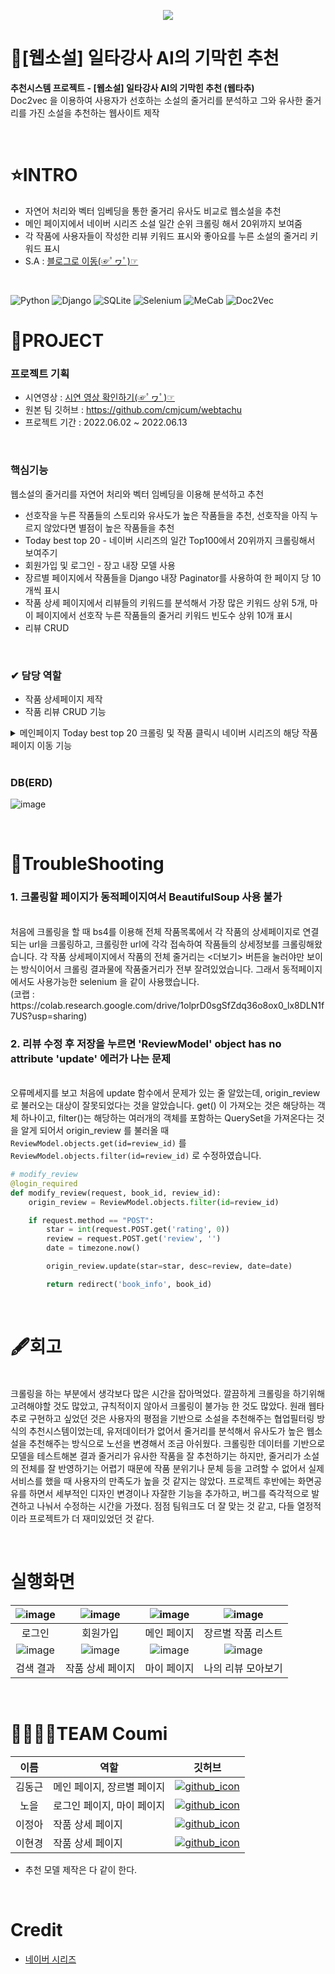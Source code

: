 <p align="center">
<img src="https://img1.daumcdn.net/thumb/R1280x0/?scode=mtistory2&fname=https%3A%2F%2Fblog.kakaocdn.net%2Fdn%2FcRZyWw%2FbtrJ2nbV0Ly%2FV0thL6tNjJKnkPrHsiYlJK%2Fimg.png">
</p>

# 📖[웹소설] 일타강사 AI의 기막힌 추천
**추천시스템 프로젝트 - [웹소설] 일타강사 AI의 기막힌 추천 (웹타추)**
<br>Doc2vec 을 이용하여 사용자가 선호하는 소설의 줄거리를 분석하고 그와 유사한 줄거리를 가진 소설을 추천하는 웹사이트 제작

<br>

# ⭐INTRO
* 자연어 처리와 벡터 임베딩을 통한 줄거리 유사도 비교로 웹소설을 추천
* 메인 페이지에서 네이버 시리즈 소설 일간 순위 크롤링 해서 20위까지 보여줌
* 각 작품에 사용자들이 작성한 리뷰 키워드 표시와 좋아요를 누른 소설의 줄거리 키워드 표시
* S.A : [블로그로 이동(☞ﾟヮﾟ)☞](https://cold-charcoal.tistory.com/85)

<br>

![Python](https://img.shields.io/badge/Python-3776AB?style=for-the-badge&logo=python&logoColor=fff) ![Django](https://img.shields.io/badge/Django-092E20?style=for-the-badge&logo=django&logoColor=fff) ![SQLite](https://img.shields.io/badge/SQLite-003B57?style=for-the-badge&logo=python&logoColor=fff) ![Selenium](https://img.shields.io/badge/Selenium-43B02A?style=for-the-badge&logo=selenium&logoColor=fff) ![MeCab](https://img.shields.io/badge/MeCab-000?style=for-the-badge) ![Doc2Vec](https://img.shields.io/badge/Doc2Vec-000?style=for-the-badge)
<br>

# 📌PROJECT

### 프로젝트 기획

* 시연영상 : [시연 영상 확인하기(☞ﾟヮﾟ)☞](https://moist-ink.tistory.com/entry/webtachu)
* 원본 팀 깃허브 : https://github.com/cmjcum/webtachu
* 프로젝트 기간 : 2022.06.02 ~ 2022.06.13

<br>

### 핵심기능
웹소설의 줄거리를 자연어 처리와 벡터 임베딩을 이용해 분석하고 추천

* 선호작을 누른 작품들의 스토리와 유사도가 높은 작품들을 추천, 선호작을 아직 누르지 않았다면 별점이 높은 작품들을 추천
* Today best top 20 - 네이버 시리즈의 일간 Top100에서 20위까지 크롤링해서 보여주기
* 회원가입 및 로그인 - 장고 내장 모델 사용
* 장르별 페이지에서 작품들을 Django 내장 Paginator를 사용하여 한 페이지 당 10 개씩 표시
* 작품 상세 페이지에서 리뷰들의 키워드를 분석해서 가장 많은 키워드 상위 5개, 마이 페이지에서 선호작 누른 작품들의 줄거리 키워드 빈도수 상위 10개 표시
* 리뷰 CRUD

<br>

### ✔ 담당 역할

* 작품 상세페이지 제작
* 작품 리뷰 CRUD 기능
<details>
<summary>메인페이지 Today best top 20 크롤링 및 작품 클릭시 네이버 시리즈의 해당 작품 페이지 이동 기능</summary>
<br>
새로고침할 때마다 새로 크롤링하고, 해당 작품을 누르면 네이버 시리즈의 해당 작품 페이지로 이동하도록 

```python
import requests
from bs4 import BeautifulSoup

url = 'https://series.naver.com/novel/top100List.series?rankingTypeCode=DAILY&categoryCode=ALL'

headers = {'User-Agent' : 'Mozilla/5.0 (Windows NT 10.0; Win64; x64)AppleWebKit/537.36 (KHTML, like Gecko) Chrome/73.0.3683.86 Safari/537.36'}
data = requests.get(url,headers=headers)
soup = BeautifulSoup(data.text, 'html.parser')

lis = soup.select('#content > div > ul > li')

li_list = []

for li in lis:
    cover_line = li.select_one('a > img')
    cover = cover_line['src']
    title = cover_line['alt']
    author = li.select_one('div.comic_cont > p.info > span:nth-child(4)').text
    star = li.select_one('div.comic_cont > p.info > em.score_num').text
    detail = li.select_one('div.comic_cont > p.info > span:nth-child(6)').text

    dic = {'cover':cover, 'title':title, 'author':author, 'author':author, 'star':star, 'detail':detail}

    li_list.append(dic)

print(li_list)

```

</details>

<br>

### DB(ERD)
![image](https://user-images.githubusercontent.com/104331869/185334447-e9eaabb2-c3e0-4d1a-95de-5bb09921b73a.png)

<br>

# 🧨TroubleShooting

### 1. 크롤링할 페이지가 동적페이지여서 BeautifulSoup 사용 불가
<br>
처음에 크롤링을 할 때 bs4를 이용해 전체 작품목록에서 각 작품의 상세페이지로 연결되는 url을 크롤링하고, 크롤링한 url에 각각 접속하여 작품들의 상세정보를 크롤링해왔습니다. 각 작품 상세페이지에서 작품의 전체 줄거리는 <더보기> 버튼을 눌러야만 보이는 방식이어서 크롤링 결과물에 작품줄거리가 전부 잘려있었습니다. 그래서 동적페이지에서도 사용가능한 selenium 을 같이 사용했습니다.
<br>(코랩 : https://colab.research.google.com/drive/1olprD0sgSfZdq36o8ox0_lx8DLN1f7US?usp=sharing)

<br>

### 2. 리뷰 수정 후 저장을 누르면 'ReviewModel' object has no attribute 'update' 에러가 나는 문제
<br>
오류메세지를 보고 처음에 update 함수에서 문제가 있는 줄 알았는데, origin_review 로 불러오는 대상이 잘못되었다는 것을 알았습니다. get() 이 가져오는 것은 해당하는 객체 하나이고, filter()는 해당하는 여러개의 객체를 포함하는 QuerySet을 가져온다는 것을 알게 되어서 origin_review 를 불러올 때 <code>ReviewModel.objects.get(id=review_id)</code> 를 <code>ReviewModel.objects.filter(id=review_id)</code> 로 수정하였습니다.

<br>

```python
# modify_review
@login_required
def modify_review(request, book_id, review_id):
    origin_review = ReviewModel.objects.filter(id=review_id)

    if request.method == "POST":
        star = int(request.POST.get('rating', 0))
        review = request.POST.get('review', '')
        date = timezone.now()

        origin_review.update(star=star, desc=review, date=date)

        return redirect('book_info', book_id)
```

<br>

# 🖋회고
<br> 크롤링을 하는 부분에서 생각보다 많은 시간을 잡아먹었다. 깔끔하게 크롤링을 하기위해 고려해야할 것도 많았고, 규칙적이지 않아서 크롤링이 불가능 한 것도 많았다. 원래 웹타추로 구현하고 싶었던 것은 사용자의 평점을 기반으로 소설을 추천해주는 협업필터링 방식의 추천시스템이었는데, 유저데이터가 없어서 줄거리를 분석해서 유사도가 높은 웹소설을 추천해주는 방식으로 노선을 변경해서 조금 아쉬웠다. 크롤링한 데이터를 기반으로 모델을 테스트해본 결과 줄거리가 유사한 작품을 잘 추천하기는 하지만, 줄거리가 소설의 전체를 잘 반영하기는 어렵기 때문에 작품 분위기나 문체 등을 고려할 수 없어서 실제 서비스를 했을 때 사용자의 만족도가 높을 것 같지는 않았다. 
프로젝트 후반에는 화면공유를 하면서 세부적인 디자인 변경이나 자잘한 기능을 추가하고, 버그를 즉각적으로 발견하고 나눠서 수정하는 시간을 가졌다. 점점 팀워크도 더 잘 맞는 것 같고, 다들 열정적이라 프로젝트가 더 재미있었던 것 같다.

<br>

# 실행화면

|![image](https://user-images.githubusercontent.com/104331869/185335939-524bba9a-0f3c-46a1-bd07-628a852fbab2.png)|![image](https://user-images.githubusercontent.com/104331869/185335986-2b364717-cbd4-4d6b-9d8d-402d934dfaab.png)|![image](https://user-images.githubusercontent.com/104331869/185336258-a03c1dc7-d0c8-450b-8db2-bf3b6d94ec27.png)|![image](https://user-images.githubusercontent.com/104331869/185336306-f071016c-1077-445c-98e0-03f19b8cf29e.png)|
|:---:|:---:|:---:|:---:|
|로그인|회원가입|메인 페이지|장르별 작품 리스트|
|![image](https://user-images.githubusercontent.com/104331869/185338031-62118c95-2fd7-4860-b2da-75ae1f22fcaf.png)|![image](https://user-images.githubusercontent.com/104331869/185337856-1f08eb63-35d1-4712-8d2a-0a13cbaa16a0.png)|![image](https://user-images.githubusercontent.com/104331869/185338071-2d4bd6e3-3b71-4bf8-9525-41ee2b988a0f.png)|![image](https://user-images.githubusercontent.com/104331869/185338306-4d1e7365-9d8c-47bc-ba02-c855c837b2d3.png)|
|검색 결과|작품 상세 페이지|마이 페이지|나의 리뷰 모아보기|

<br>

# 👨‍👨‍👧‍👧TEAM Coumi
|이름|역할|깃허브|
|:---:|---|---|
|김동근|메인 페이지, 장르별 페이지|[![github_icon](https://img.shields.io/badge/Github-000000?style=flat-square&logo=github&logoColor=white)](https://github.com/yinmsk)|
|노을|로그인 페이지, 마이 페이지|[![github_icon](https://img.shields.io/badge/Github-000000?style=flat-square&logo=github&logoColor=white)](https://github.com/minkkky)|
|이정아|작품 상세 페이지|[![github_icon](https://img.shields.io/badge/Github-000000?style=flat-square&logo=github&logoColor=white)](https://github.com/zeonga1102)|
|이현경|작품 상세 페이지|[![github_icon](https://img.shields.io/badge/Github-000000?style=flat-square&logo=github&logoColor=white)](https://github.com/LULULALA2)|

* 추천 모델 제작은 다 같이 한다.

<br>

# Credit
* [네이버 시리즈](https://series.naver.com/novel)
